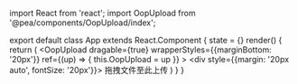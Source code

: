 import React from 'react';
import OopUpload from '@pea/components/OopUpload/index';

export default class App extends React.Component {
  state = {}
  render() {
    return (
      <OopUpload
        dragable={true}
        wrapperStyles={{marginBottom: '20px'}}
        ref={(up) => { this.OopUpload = up }}
        >
        <div style={{margin: '20px auto', fontSize: '20px'}}>
          拖拽文件至此上传
        </div>
      </OopUpload>
    )
  }
}